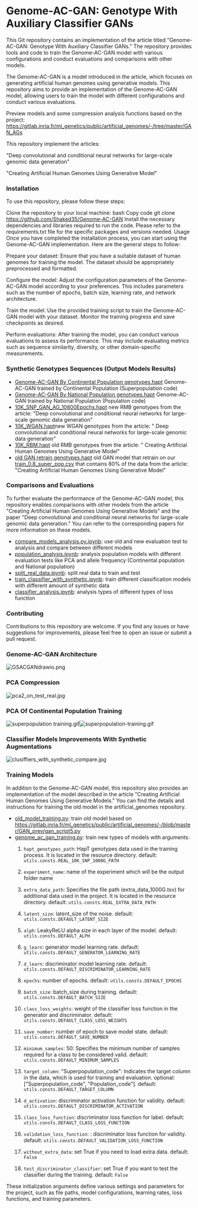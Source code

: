 # Genome-AC-GAN: Genotype With Auxiliary Classifier GANs

This Git repository contains an implementation of the article titled "Genome-AC-GAN: Genotype With Auxiliary Classifier
GANs." The repository provides tools and code to train the Genome-AC-GAN model with various configurations and conduct
evaluations and comparisons with other models.

The Genome-AC-GAN is a model introduced in the article, which focuses on generating artificial human genomes using
generative models. This repository aims to provide an implementation of the Genome-AC-GAN model, allowing users to train
the model with different configurations and conduct various evaluations.

Preview models and some compression analysis functions based on the project:
https://gitlab.inria.fr/ml_genetics/public/artificial_genomes/-/tree/master/GAN_AGs

This repository implement the articles:

"Deep convolutional and conditional neural networks for large-scale genomic data generation"

"Creating Artificial Human Genomes Using Generative Model"

### Installation

To use this repository, please follow these steps:

Clone the repository to your local machine:
bash
Copy code
git clone https://github.com/Shaked35/Genome-AC-GAN
Install the necessary dependencies and libraries required to run the code. Please refer to the requirements.txt file for
the specific packages and versions needed.
Usage
Once you have completed the installation process, you can start using the Genome-AC-GAN implementation. Here are the
general steps to follow:

Prepare your dataset: Ensure that you have a suitable dataset of human genomes for training the model. The dataset
should be appropriately preprocessed and formatted.

Configure the model: Adjust the configuration parameters of the Genome-AC-GAN model according to your preferences. This
includes parameters such as the number of epochs, batch size, learning rate, and network architecture.

Train the model: Use the provided training script to train the Genome-AC-GAN model with your dataset. Monitor the
training progress and save checkpoints as desired.

Perform evaluations: After training the model, you can conduct various evaluations to assess its performance. This may
include evaluating metrics such as sequence similarity, diversity, or other domain-specific measurements.

### Synthetic Genotypes Sequences (Output Models Results)

- [Genome-AC-GAN By Continental Population genotypes.hapt](resource%2FGenome-AC-GAN%20By%20Continental%20Population%20genotypes.hapt)
  Genome-AC-GAN trained by Continental Population (Superpopulation code)
- [Genome-AC-GAN By National Population genotypes.hapt](resource%2FGenome-AC-GAN%20By%20National%20Population%20genotypes.hapt)
  Genome-AC-GAN trained by National Population (Population code)
- [10K_SNP_GAN_AG_10800Epochs.hapt](fake_genotypes_sequences%2Fpreview_sequences%2F10K_SNP_GAN_AG_10800Epochs.hapt) new
  RMB genotypes from the article: "Deep convolutional and conditional neural networks for large-scale genomic data
  generation"
- [10K_WGAN.hapt](fake_genotypes_sequences%2Fpreview_sequences%2F10K_WGAN.hapt)new WGAN genotypes from the article: "
  Deep convolutional and conditional neural networks for large-scale genomic data generation"
- [10K_RBM.hapt](fake_genotypes_sequences%2Fpreview_sequences%2F10K_RBM.hapt) old RMB genotypes from the article: "
  Creating Artificial Human Genomes Using Generative Model"
- [old GAN retrain genotypes.hapt](fake_genotypes_sequences%2Fpreview_sequences%2Fold%20GAN%20retrain%20genotypes.hapt)
  old GAN model that retrain on our [train_0.8_super_pop.csv](resource%2Ftrain_0.8_super_pop.csv) that contains 80% of
  the data from the article: "Creating Artificial Human Genomes Using Generative Model"

### Comparisons and Evaluations

To further evaluate the performance of the Genome-AC-GAN model, this repository enables comparisons with other models
from the article "Creating Artificial Human Genomes Using Generative Models" and the paper "Deep convolutional and
conditional neural networks for large-scale genomic data generation." You can refer to the corresponding papers for more
information on these models.

- [compare_models_analysis.py.ipynb](analysis%2Fcompare_models_analysis.py.ipynb): use old and new evaluation test to
  analysis and compare between different models
- [population_analysis.ipynb](analysis%2Fpopulation_analysis.ipynb): analysis population models with different
  evaluation tests like PCA and allele frequency (Continental population and National population)
- [split_real_data.ipynb](analysis%2Fsplit_real_data.ipynb): split real data to train and test
- [train_classifier_with_synthetic.ipynb](analysis%2Ftrain_classifier_with_synthetic.ipynb): train different
  classification models with different amount of synthetic data
- [classifier_analysis.ipynb](analysis%2Fclassifier_analysis.ipynb): analysis types of different types of loss function

### Contributing

Contributions to this repository are welcome. If you find any issues or have suggestions for improvements, please feel
free to open an issue or submit a pull request.

### Genome-AC-GAN Architecture

![GSACGANdrawio.png](assets/GS-AC-GAN.drawio.png)

### PCA Compression

![pca2_on_test_real.jpg](assets%2Fpca2_on_test_real.jpg)

### PCA Of Continental Population Training

![superpopulation training.gif](assets%2Fsuperpopulation%20training.gif)![superpopulation-training.gif](assets%2Fsuperpopulation-training.gif)

### Classifier Models Improvements With Synthetic Augmentations

![clusiffiers_with_synthetic_compare.jpg](assets%2Fclusiffiers_with_synthetic_compare.jpg)

### Training Models

In addition to the Genome-AC-GAN model, this repository also provides an implementation of the model described in the
article "Creating Artificial Human Genomes Using Generative Models." You can find the details and instructions for
training the old model in the artificial_genomes repository.

- [old_model_training.py](old_model_training.py): train old model based
  on https://gitlab.inria.fr/ml_genetics/public/artificial_genomes/-/blob/master/GAN_prev/gan_script5.py
- [genome_ac_gan_training.py](genome_ac_gan_training.py): train new types of models with arguments:
    1. `hapt_genotypes_path`: HapT genotypes data used in the training process. It is located in the resource directory.
       default: `utils.consts.REAL_10K_SNP_1000G_PATH`

    2. `experiment_name`: name of the experiment which will be the output folder name

    3. `extra_data_path`: Specifies the file path (extra_data_1000G.tsv) for additional data used in the project. It is
       located in the resource directory. default: `utils.consts.REAL_EXTRA_DATA_PATH`

    4. `latent_size`: latent_size of the noise. default: `utils.consts.DEFAULT_LATENT_SIZE`

    5. `alph`: LeakyReLU alpha size in each layer of the model. default: `utils.consts.DEFAULT_ALPH`

    6. `g_learn`: generator model learning rate. default: `utils.consts.DEFAULT_GENERATOR_LEARNING_RATE`

    7. `d_learn`: discriminator model learning rate. default: `utils.consts.DEFAULT_DISCRIMINATOR_LEARNING_RATE`

    8. `epochs`: number of epochs. default: `utils.consts.DEFAULT_EPOCHS`

    9. `batch_size`: batch_size during training. default: `utils.consts.DEFAULT_BATCH_SIZE`

    10. `class_loss_weights`: weight of the classifier loss function in the generator and discriminator.
        default: `utils.consts.DEFAULT_CLASS_LOSS_WEIGHTS`

    11. `save_number`: number of epoch to save model state. default: `utils.consts.DEFAULT_SAVE_NUMBER`

    12. `minimum_samples`: 50: Specifies the minimum number of samples required for a class to be considered valid.
        default: `utils.consts.DEFAULT_MINIMUM_SAMPLES`

    13. `target_column`: "Superpopulation_code": Indicates the target column in the data, which is used for training and
        evaluation. optional: ["Superpopulation_code", "Population_code"]. default: `utils.consts.DEFAULT_TARGET_COLUMN`

    14. `d_activation`: discriminator activation function for validity.
        default: `utils.consts.DEFAULT_DISCRIMINATOR_ACTIVATION`

    15. `class_loss_function`: discriminator loss function for label.
        default: `utils.consts.DEFAULT_CLASS_LOSS_FUNCTION`

    16. `validation_loss_function`: : discriminator loss function for validity.
        default: `utils.consts.DEFAULT_VALIDATION_LOSS_FUNCTION`

    17. `without_extra_data`: set True if you need to load extra data. default: `False`

    18. `test_discriminator_classifier`: set True if you want to test the classifier during the training.
        default: `False`

These initialization arguments define various settings and parameters for the project, such as file paths, model
configurations, learning rates, loss functions, and training parameters.